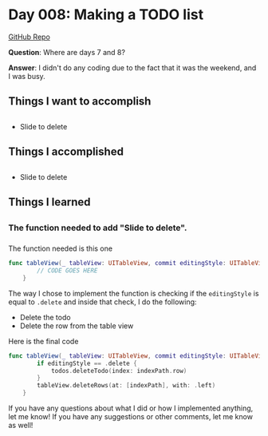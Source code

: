 # Day 008: Making a TODO list

[GitHub Repo](https://github.com/maeganjwilson/todo_list)

**Question**: Where are days 7 and 8?

**Answer**: I didn't do any coding due to the fact that it was the
weekend, and I was busy.

## Things I want to accomplish
## 
- Slide to delete

## Things I accomplished
## 
- Slide to delete

## Things I learned
## 
### The function needed to add "Slide to delete".
### 
The function needed is this one

```swift
func tableView(_ tableView: UITableView, commit editingStyle: UITableViewCell.EditingStyle, forRowAt indexPath: IndexPath) {
        // CODE GOES HERE
    }
```

The way I chose to implement the function is checking if the
`editingStyle` is equal to `.delete` and inside that check, I do the following:

- Delete the todo
- Delete the row from the table view

Here is the final code
```swift
func tableView(_ tableView: UITableView, commit editingStyle: UITableViewCell.EditingStyle, forRowAt indexPath: IndexPath) {
        if editingStyle == .delete {
            todos.deleteTodo(index: indexPath.row)
        }
        tableView.deleteRows(at: [indexPath], with: .left)
    }
```

If you have any questions about what I did or how I implemented anything, let me know! If you have any suggestions or other comments, let me know as well!